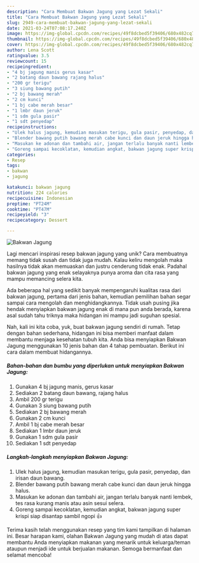 ```yaml
---
description: "Cara Membuat Bakwan Jagung yang Lezat Sekali"
title: "Cara Membuat Bakwan Jagung yang Lezat Sekali"
slug: 2949-cara-membuat-bakwan-jagung-yang-lezat-sekali
date: 2021-03-24T07:08:17.240Z
image: https://img-global.cpcdn.com/recipes/49f8dcbed5f39406/680x482cq70/bakwan-jagung-foto-resep-utama.jpg
thumbnail: https://img-global.cpcdn.com/recipes/49f8dcbed5f39406/680x482cq70/bakwan-jagung-foto-resep-utama.jpg
cover: https://img-global.cpcdn.com/recipes/49f8dcbed5f39406/680x482cq70/bakwan-jagung-foto-resep-utama.jpg
author: Lena Scott
ratingvalue: 3.5
reviewcount: 15
recipeingredient:
- "4 bj jagung manis gerus kasar"
- "2 batang daun bawang rajang halus"
- "200 gr terigu"
- "3 siung bawang putih"
- "2 bj bawang merah"
- "2 cm kunci"
- "1 bj cabe merah besar"
- "1 lmbr daun jeruk"
- "1 sdm gula pasir"
- "1 sdt penyedap"
recipeinstructions:
- "Ulek halus jagung, kemudian masukan terigu, gula pasir, penyedap, dan irisan daun bawang."
- "Blender bawang putih bawang merah cabe kunci dan daun jeruk hingga halus."
- "Masukan ke adonan dan tambahi air, jangan terlalu banyak nanti lembek, tes rasa kurang manis atau asin sesui selera."
- "Goreng sampai kecoklatan, kemudian angkat, bakwan jagung super krispi siap disantap sambil ngopi 👍"
categories:
- Resep
tags:
- bakwan
- jagung

katakunci: bakwan jagung 
nutrition: 224 calories
recipecuisine: Indonesian
preptime: "PT24M"
cooktime: "PT47M"
recipeyield: "3"
recipecategory: Dessert

---
```



![Bakwan Jagung](https://img-global.cpcdn.com/recipes/49f8dcbed5f39406/680x482cq70/bakwan-jagung-foto-resep-utama.jpg)

Lagi mencari inspirasi resep bakwan jagung yang unik? Cara membuatnya memang tidak susah dan tidak juga mudah. Kalau keliru mengolah maka hasilnya tidak akan memuaskan dan justru cenderung tidak enak. Padahal bakwan jagung yang enak selayaknya punya aroma dan cita rasa yang mampu memancing selera kita.



Ada beberapa hal yang sedikit banyak mempengaruhi kualitas rasa dari bakwan jagung, pertama dari jenis bahan, kemudian pemilihan bahan segar sampai cara mengolah dan menghidangkannya. Tidak usah pusing jika hendak menyiapkan bakwan jagung enak di mana pun anda berada, karena asal sudah tahu triknya maka hidangan ini mampu jadi suguhan spesial.


Nah, kali ini kita coba, yuk, buat bakwan jagung sendiri di rumah. Tetap dengan bahan sederhana, hidangan ini bisa memberi manfaat dalam membantu menjaga kesehatan tubuh kita. Anda bisa menyiapkan Bakwan Jagung menggunakan 10 jenis bahan dan 4 tahap pembuatan. Berikut ini cara dalam membuat hidangannya.

<!--inarticleads1-->

##### Bahan-bahan dan bumbu yang diperlukan untuk menyiapkan Bakwan Jagung:

1. Gunakan 4 bj jagung manis, gerus kasar
1. Sediakan 2 batang daun bawang, rajang halus
1. Ambil 200 gr terigu
1. Gunakan 3 siung bawang putih
1. Sediakan 2 bj bawang merah
1. Gunakan 2 cm kunci
1. Ambil 1 bj cabe merah besar
1. Sediakan 1 lmbr daun jeruk
1. Gunakan 1 sdm gula pasir
1. Sediakan 1 sdt penyedap




<!--inarticleads2-->

##### Langkah-langkah menyiapkan Bakwan Jagung:

1. Ulek halus jagung, kemudian masukan terigu, gula pasir, penyedap, dan irisan daun bawang.
1. Blender bawang putih bawang merah cabe kunci dan daun jeruk hingga halus.
1. Masukan ke adonan dan tambahi air, jangan terlalu banyak nanti lembek, tes rasa kurang manis atau asin sesui selera.
1. Goreng sampai kecoklatan, kemudian angkat, bakwan jagung super krispi siap disantap sambil ngopi 👍




Terima kasih telah menggunakan resep yang tim kami tampilkan di halaman ini. Besar harapan kami, olahan Bakwan Jagung yang mudah di atas dapat membantu Anda menyiapkan makanan yang menarik untuk keluarga/teman ataupun menjadi ide untuk berjualan makanan. Semoga bermanfaat dan selamat mencoba!
